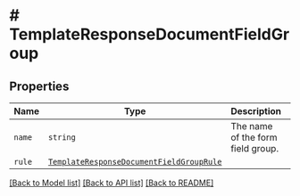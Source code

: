 # # TemplateResponseDocumentFieldGroup



## Properties

Name | Type | Description | Notes
------------ | ------------- | ------------- | -------------
| `name` | ```string``` |  The name of the form field group.  |  |
| `rule` | [```TemplateResponseDocumentFieldGroupRule```](TemplateResponseDocumentFieldGroupRule.md) |    |  |

[[Back to Model list]](../../README.md#models) [[Back to API list]](../../README.md#endpoints) [[Back to README]](../../README.md)
